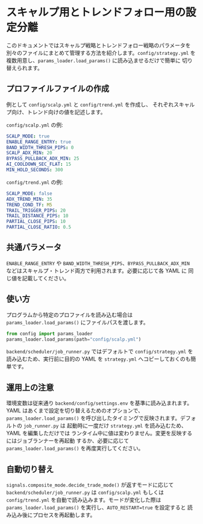 # スキャルプ用とトレンドフォロー用の設定分離

このドキュメントではスキャルプ戦略とトレンドフォロー戦略のパラメータを
別々のファイルにまとめて管理する方法を紹介します。`config/strategy.yml`
を複数用意し、`params_loader.load_params()` に読み込ませるだけで簡単に
切り替えられます。

## プロファイルファイルの作成

例として `config/scalp.yml` と `config/trend.yml` を作成し、
それぞれスキャルプ向け、トレンド向けの値を記述します。

`config/scalp.yml` の例:
```yaml
SCALP_MODE: true
ENABLE_RANGE_ENTRY: true
BAND_WIDTH_THRESH_PIPS: 0
SCALP_ADX_MIN: 20
BYPASS_PULLBACK_ADX_MIN: 25
AI_COOLDOWN_SEC_FLAT: 15
MIN_HOLD_SECONDS: 300
```

`config/trend.yml` の例:
```yaml
SCALP_MODE: false
ADX_TREND_MIN: 35
TREND_COND_TF: M5
TRAIL_TRIGGER_PIPS: 20
TRAIL_DISTANCE_PIPS: 10
PARTIAL_CLOSE_PIPS: 10
PARTIAL_CLOSE_RATIO: 0.5
```

## 共通パラメータ

`ENABLE_RANGE_ENTRY` や `BAND_WIDTH_THRESH_PIPS`、`BYPASS_PULLBACK_ADX_MIN`
などはスキャルプ・トレンド両方で利用されます。必要に応じて各 YAML に
同じ値を記載してください。

## 使い方

プログラムから特定のプロファイルを読み込む場合は
`params_loader.load_params()` にファイルパスを渡します。

```python
from config import params_loader
params_loader.load_params(path="config/scalp.yml")
```

`backend/scheduler/job_runner.py` ではデフォルトで
`config/strategy.yml` を読み込むため、実行前に目的の YAML
を `strategy.yml` へコピーしておくのも簡単です。

## 運用上の注意

環境変数は従来通り `backend/config/settings.env` を基準に読み込まれます。
YAML はあくまで設定を切り替えるためのオプションで、`params_loader.load_params()`
を呼び出したタイミングで反映されます。デフォルトの `job_runner.py` は
起動時に一度だけ `strategy.yml` を読み込むため、YAML を編集しただけでは
ランタイム中に値は変わりません。変更を反映するにはジョブランナーを再起動
するか、必要に応じて `params_loader.load_params()` を再度実行してください。

## 自動切り替え

`signals.composite_mode.decide_trade_mode()` が返すモードに応じて
`backend/scheduler/job_runner.py` は `config/scalp.yml` もしくは
`config/trend.yml` を自動で読み込みます。モードが変化した際は
`params_loader.load_params()` を実行し、`AUTO_RESTART=true` を設定すると
読み込み後にプロセスを再起動します。
